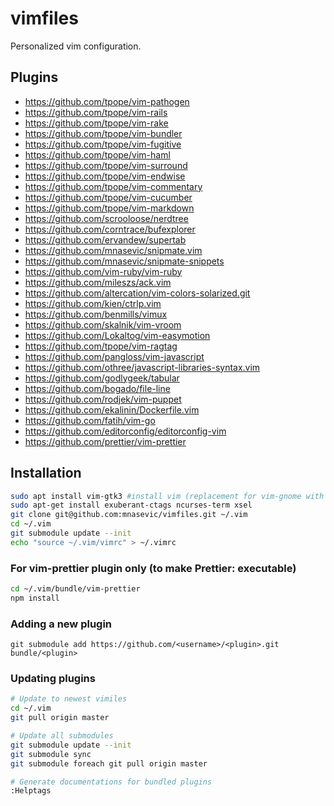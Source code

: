 # vimfiles

Personalized vim configuration.

## Plugins

* https://github.com/tpope/vim-pathogen
* https://github.com/tpope/vim-rails
* https://github.com/tpope/vim-rake
* https://github.com/tpope/vim-bundler
* https://github.com/tpope/vim-fugitive
* https://github.com/tpope/vim-haml
* https://github.com/tpope/vim-surround
* https://github.com/tpope/vim-endwise
* https://github.com/tpope/vim-commentary
* https://github.com/tpope/vim-cucumber
* https://github.com/tpope/vim-markdown
* https://github.com/scrooloose/nerdtree
* https://github.com/corntrace/bufexplorer
* https://github.com/ervandew/supertab
* https://github.com/mnasevic/snipmate.vim
* https://github.com/mnasevic/snipmate-snippets
* https://github.com/vim-ruby/vim-ruby
* https://github.com/mileszs/ack.vim
* https://github.com/altercation/vim-colors-solarized.git
* https://github.com/kien/ctrlp.vim
* https://github.com/benmills/vimux
* https://github.com/skalnik/vim-vroom
* https://github.com/Lokaltog/vim-easymotion
* https://github.com/tpope/vim-ragtag
* https://github.com/pangloss/vim-javascript
* https://github.com/othree/javascript-libraries-syntax.vim
* https://github.com/godlygeek/tabular
* https://github.com/bogado/file-line
* https://github.com/rodjek/vim-puppet
* https://github.com/ekalinin/Dockerfile.vim
* https://github.com/fatih/vim-go
* https://github.com/editorconfig/editorconfig-vim
* https://github.com/prettier/vim-prettier

## Installation

```sh
sudo apt install vim-gtk3 #install vim (replacement for vim-gnome with +clipboard)
sudo apt-get install exuberant-ctags ncurses-term xsel
git clone git@github.com:mnasevic/vimfiles.git ~/.vim
cd ~/.vim
git submodule update --init
echo "source ~/.vim/vimrc" > ~/.vimrc
```

### For vim-prettier plugin only (to make Prettier: executable)
```sh
cd ~/.vim/bundle/vim-prettier
npm install
```

### Adding a new plugin

```
git submodule add https://github.com/<username>/<plugin>.git bundle/<plugin>
```

### Updating plugins

```sh
# Update to newest vimiles
cd ~/.vim
git pull origin master

# Update all submodules
git submodule update --init
git submodule sync
git submodule foreach git pull origin master

# Generate documentations for bundled plugins
:Helptags
```

